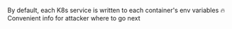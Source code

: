 
By default, each K8s service is written to each container's env variables
🔥 Convenient info for attacker where to go next